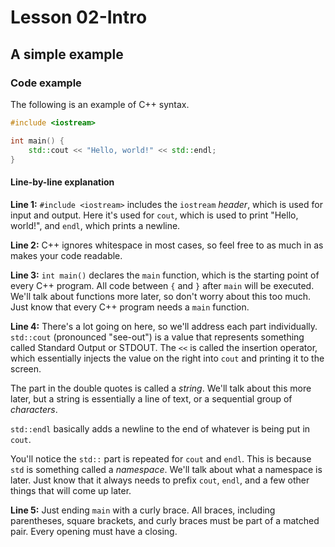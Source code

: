 # Lesson 02-Intro
## A simple example

### Code example
The following is an example of C++ syntax.
```c++
#include <iostream>

int main() {
    std::cout << "Hello, world!" << std::endl;
}
```
#### Line-by-line explanation
**Line 1:** `#include <iostream>` includes the `iostream` *header*, which is used for input 
and output. Here it's used for `cout`, which is used to print "Hello, world!", and `endl`, 
which prints a newline.

**Line 2:** C++ ignores whitespace in most cases, so feel free to as much in as makes your 
code readable.

**Line 3:** `int main()` declares the `main` function, which is the starting point of every
C++ program. All code between `{` and `}` after `main` will be executed. We'll talk about 
functions more later, so don't worry about this too much. Just know that every
C++ program needs a `main` function.

**Line 4:** There's a lot going on here, so we'll address each part individually.
`std::cout` (pronounced "see-out") is a value that represents something 
called Standard Output or STDOUT. The `<<` is called the insertion operator, which 
essentially injects the value on the right into `cout` and printing it to the screen.

The part in the double quotes is called a *string*. We'll talk about this more later, but a 
string is essentially a line of text, or a sequential group of *characters*.

`std::endl` basically adds a newline to the end of whatever is being put in `cout`.

You'll notice the `std::` part is repeated for `cout` and `endl`. This is because `std` is 
something called a *namespace*. We'll talk about what a namespace is later. Just know that 
it always needs to prefix `cout`, `endl`, and a few other things that will come up later.

**Line 5:** Just ending `main` with a curly brace. All braces, including parentheses, 
square brackets, and curly braces must be part of a matched pair. Every opening must
have a closing.

